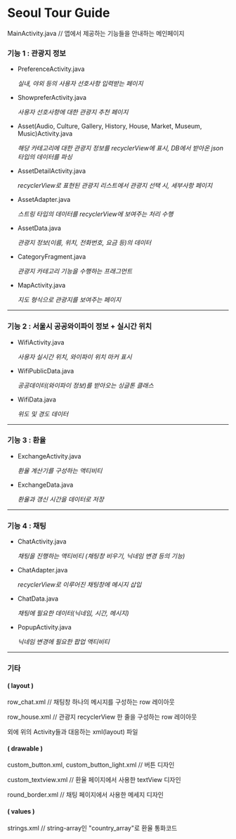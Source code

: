 # Seoul Tour Guide

MainActivity.java	// 앱에서 제공하는 기능들을 안내하는 메인페이지

### 기능 1 : 관광지 정보

- PreferenceActivity.java

  _실내, 야외 등의 사용자 선호사항 입력받는 페이지_

- ShowpreferActivity.java	

  _사용자 선호사항에 대한 관광지 추천 페이지_

- Asset(Audio, Culture, Gallery, History, House, Market, Museum, Music)Activity.java	

  _해당 카테고리에 대한 관광지 정보를 recyclerView에 표시, DB에서 받아온 json 타입의 데이터를 파싱_
  
- AssetDetailActivity.java

  _recyclerView로 표현된 관광지 리스트에서 관광지 선택 시, 세부사항 페이지_

- AssetAdapter.java

  _스트링 타입의 데이터를 recyclerView에 보여주는 처리 수행_

- AssetData.java

  _관광지 정보(이름, 위치, 전화번호, 요금 등)의 데이터_

- CategoryFragment.java	

  _관광지 카테고리 기능을 수행하는 프래그먼트_

- MapActivity.java

  _지도 형식으로 관광지를 보여주는 페이지_


___
### 기능 2 : 서울시 공공와이파이 정보 + 실시간 위치

- WifiActivity.java	

  _사용자 실시간 위치, 와이파이 위치 마커 표시_
  
- WifiPublicData.java

  _공공데이터(와이파이 정보)를 받아오는 싱글톤 클래스_
  
- WifiData.java

  _위도 및 경도 데이터_


___
### 기능 3 : 환율

- ExchangeActivity.java

  _환율 계산기를 구성하는 액티비티_

- ExchangeData.java

  _환율과 갱신 시간을 데이터로 저장_


___
### 기능 4 : 채팅

- ChatActivity.java

  _채팅을 진행하는 액티비티 (채팅창 비우기, 닉네임 변경 등의 기능)_

- ChatAdapter.java

  _recyclerView로 이루어진 채팅창에 메시지 삽입_

- ChatData.java

  _채팅에 필요한 데이터(닉네임, 시간, 메시지)_

- PopupActivity.java

  _닉네임 변경에 필요한 팝업 액티비티_


___
### 기타

#### ( layout )

row_chat.xml		// 채팅창 하나의 메시지를 구성하는 row 레이아웃

row_house.xml		// 관광지 recyclerView 한 줄을 구성하는 row 레이아웃

외에 위의 Activity들과 대응하는 xml(layout) 파일


#### ( drawable )

custom_button.xml, custom_button_light.xml	// 버튼 디자인

custom_textview.xml			// 환율 페이지에서 사용한 textView 디자인

round_border.xml				// 채팅 페이지에서 사용한 메세지 디자인


#### ( values )

strings.xml				// string-array인 "country_array"로 환율 통화코드

